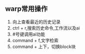 ## warp常用操作
1. 向上查看最近的历史记录
2. ctrl + r,搜索历史命令,工作流以及ai
3. #号键调用ai功能
4. command + f,文字检索
5. command + 上下，切换block块 
